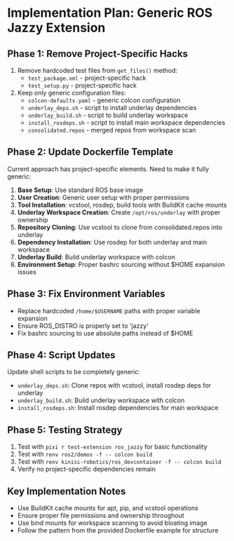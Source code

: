 # Implementation Plan: Generic ROS Jazzy Extension

## Phase 1: Remove Project-Specific Hacks
1. Remove hardcoded test files from `get_files()` method:
   - `test_package.xml` - project-specific hack
   - `test_setup.py` - project-specific hack
2. Keep only generic configuration files:
   - `colcon-defaults.yaml` - generic colcon configuration
   - `underlay_deps.sh` - script to install underlay dependencies 
   - `underlay_build.sh` - script to build underlay workspace
   - `install_rosdeps.sh` - script to install main workspace dependencies
   - `consolidated.repos` - merged repos from workspace scan

## Phase 2: Update Dockerfile Template
Current approach has project-specific elements. Need to make it fully generic:

1. **Base Setup**: Use standard ROS base image
2. **User Creation**: Generic user setup with proper permissions
3. **Tool Installation**: vcstool, rosdep, build tools with BuildKit cache mounts
4. **Underlay Workspace Creation**: Create `/opt/ros/underlay` with proper ownership
5. **Repository Cloning**: Use vcstool to clone from consolidated.repos into underlay
6. **Dependency Installation**: Use rosdep for both underlay and main workspace
7. **Underlay Build**: Build underlay workspace with colcon
8. **Environment Setup**: Proper bashrc sourcing without $HOME expansion issues

## Phase 3: Fix Environment Variables
- Replace hardcoded `/home/$USERNAME` paths with proper variable expansion
- Ensure ROS_DISTRO is properly set to 'jazzy'
- Fix bashrc sourcing to use absolute paths instead of $HOME

## Phase 4: Script Updates
Update shell scripts to be completely generic:
- `underlay_deps.sh`: Clone repos with vcstool, install rosdep deps for underlay
- `underlay_build.sh`: Build underlay workspace with colcon
- `install_rosdeps.sh`: Install rosdep dependencies for main workspace

## Phase 5: Testing Strategy
1. Test with `pixi r test-extension ros_jazzy` for basic functionality
2. Test with `renv ros2/demos -f -- colcon build` 
3. Test with `renv kinisi-robotics/ros_devcontainer -f -- colcon build`
4. Verify no project-specific dependencies remain

## Key Implementation Notes
- Use BuildKit cache mounts for apt, pip, and vcstool operations
- Ensure proper file permissions and ownership throughout
- Use bind mounts for workspace scanning to avoid bloating image
- Follow the pattern from the provided Dockerfile example for structure
